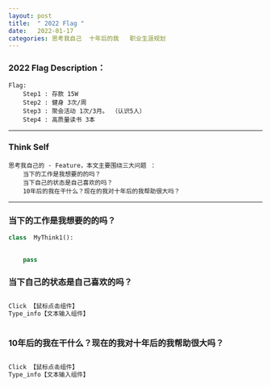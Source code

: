 ```yaml
---
layout: post
title:  " 2022 Flag "
date:   2022-01-17 
categories: 思考我自己  十年后的我   职业生涯规划
---
```

### 2022  Flag   Description：
	Flag:
		Step1 : 存款 15W 
		Step2 : 健身 3次/周
		Step3 : 聚会活动 1次/3月。 （认识5人）
		Step4 : 高质量读书 3本

---
### Think Self
    思考我自己的 - Feature，本文主要围绕三大问题 ： 
        当下的工作是我想要的的吗？ 
        当下自己的状态是自己喜欢的吗？
        10年后的我在干什么？现在的我对十年后的我帮助很大吗？

---

<h3> 当下的工作是我想要的的吗？ </h3>



```python
class  MyThink1():
    

    pass


```



<h3> 当下自己的状态是自己喜欢的吗？</h3>

```python

Click 【鼠标点击组件】 
Type_info【文本输入组件】  



```


<h3> 10年后的我在干什么？现在的我对十年后的我帮助很大吗？</h3>


```python

Click 【鼠标点击组件】 
Type_info【文本输入组件】  



```
